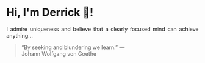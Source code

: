 # Hi, I'm Derrick 👋!
<p align="justify">I admire uniqueness and believe that a clearly focused mind can achieve anything...</p> 
<!-- #quote-start -->
<blockquote>&ldquo;By seeking and blundering we learn.&rdquo; &mdash; <footer>Johann Wolfgang von Goethe</footer></blockquote>
<!-- #quote-end -->
